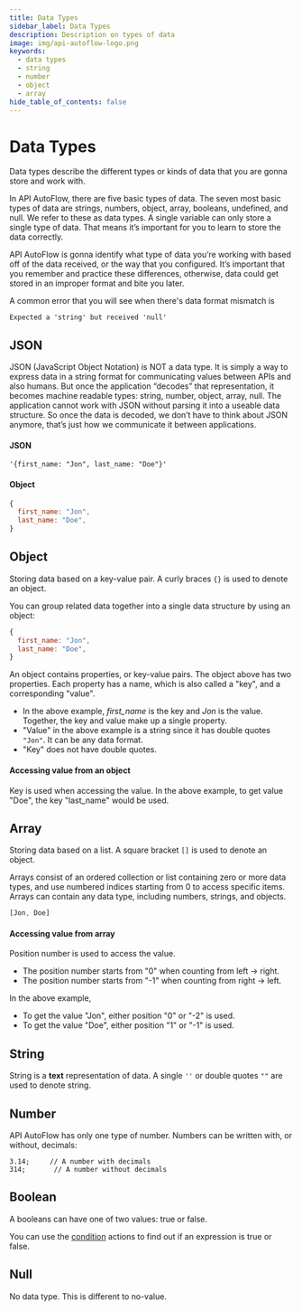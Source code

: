 ```yaml
---
title: Data Types
sidebar_label: Data Types
description: Description on types of data
image: img/api-autoflow-logo.png
keywords:
  - data types
  - string
  - number
  - object
  - array
hide_table_of_contents: false
---
```


# Data Types
Data types describe the different types or kinds of data that you are gonna store and work with.

In API AutoFlow, there are five basic types of data. The seven most basic types of data are strings, numbers, object, array, booleans, undefined, and null. We refer to these as data types. A single variable can only store a single type of data. That means it’s important for you to learn to store the data correctly.

API AutoFlow is gonna identify what type of data you’re working with based off of the data received, or the way that you configured. It’s important that you remember and practice these differences, otherwise, data could get stored in an improper format and bite you later.

A common error that you will see when there's data format mismatch is

```error
Expected a 'string' but received 'null'
```


## JSON
JSON (JavaScript Object Notation) is NOT a data type. It is simply a way to express data in a string format for communicating values between APIs and also humans. But once the application “decodes” that representation, it becomes machine readable types: string, number, object, array, null. The application cannot work with JSON without parsing it into a useable data structure. So once the data is decoded, we don’t have to think about JSON anymore, that’s just how we communicate it between applications.


#### JSON
```
'{first_name: "Jon", last_name: "Doe"}'
```

#### Object
```js
{
  first_name: "Jon",
  last_name: "Doe",
}
```

## Object
Storing data based on a key-value pair.  A curly braces `{}` is used to denote an object.

You can group related data together into a single data structure by using an object:

```js
{
  first_name: "Jon",
  last_name: "Doe",
}
```
An object contains properties, or key-value pairs. The object above has two properties. Each property has a name, which is also called a "key", and a corresponding "value".

- In the above example, _first_name_ is the key and _Jon_ is the value. Together, the key and value make up a single property.
- "Value" in the above example is a string since it has double quotes `"Jon"`. It can be any data format.
- "Key" does not have double quotes.


#### Accessing value from an object

Key is used when accessing the value.  In the above example, to get value "Doe", the key "last_name" would be used.


## Array
Storing data based on a list. A square bracket `[]` is used to denote an object.

Arrays consist of an ordered collection or list containing zero or more data types, and use numbered indices starting from 0 to access specific items. Arrays can contain any data type, including numbers, strings, and objects.

```js
[Jon, Doe]
```

#### Accessing value from array

Position number is used to access the value. 

- The position number starts from "0" when counting from left -> right.
- The position number starts from "-1" when counting from right -> left.

In the above example,
- To get the value "Jon", either position "0" or "-2" is used.
- To get the value "Doe", either position "1" or "-1" is used.


## String
String is a **text** representation of data. A single `''` or double quotes `""` are used to denote string.


## Number
API AutoFlow has only one type of number.  Numbers can be written with, or without, decimals:

```
3.14;     // A number with decimals
314;       // A number without decimals
```

## Boolean
A booleans can have one of two values: true or false.

You can use the [condition](../../Documentation/actions-library/data/condition/) actions to find out if an expression is true or false.


## Null
No data type.  This is different to no-value.